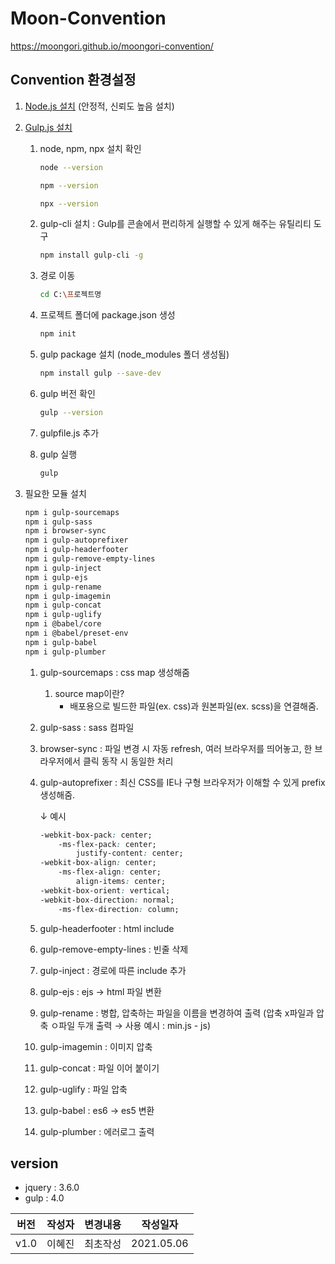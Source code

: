 # Moon-Convention

<a href="https://moongori.github.io/moongori-convention/" title="새창열림" target="_blank">https://moongori.github.io/moongori-convention/</a>


## Convention 환경설정
1. [Node.js 설치](https://nodejs.org/ko/) (안정적, 신뢰도 높음 설치)
2. [Gulp.js 설치](https://gulpjs.com/docs/en/getting-started/quick-start)
	1. node, npm, npx 설치 확인

		```bash
		node --version

		npm --version

		npx --version
		```

	2. gulp-cli 설치 : Gulp를 콘솔에서 편리하게 실행할 수 있게 해주는 유틸리티 도구

		```bash
		npm install gulp-cli -g
		```

	3. 경로 이동

		```bash
		cd C:\프로젝트명
		```

	4. 프로젝트 폴더에 package.json 생성

		```bash
		npm init
		```

	5. gulp package 설치 (node_modules 폴더 생성됨)

		```bash
		npm install gulp --save-dev
		```

	6. gulp 버전 확인

		```bash
		gulp --version
		```

	7. gulpfile.js 추가

	8. gulp 실행

		```bash
		gulp
		```
1. 필요한 모듈 설치

	```bash
	npm i gulp-sourcemaps
	npm i gulp-sass
	npm i browser-sync
	npm i gulp-autoprefixer
	npm i gulp-headerfooter
	npm i gulp-remove-empty-lines
	npm i gulp-inject
	npm i gulp-ejs
	npm i gulp-rename
	npm i gulp-imagemin
	npm i gulp-concat
	npm i gulp-uglify
	npm i @babel/core
	npm i @babel/preset-env
	npm i gulp-babel
	npm i gulp-plumber
	```

	1. gulp-sourcemaps : css map 생성해줌
		1. source map이란?
			- 배포용으로 빌드한 파일(ex. css)과 원본파일(ex. scss)을 연결해줌.
	2. gulp-sass : sass 컴파일
	3. browser-sync : 파일 변경 시 자동 refresh, 여러 브라우저를 띄어놓고, 한 브라우저에서 클릭 동작 시 동일한 처리
	4. gulp-autoprefixer : 최신 CSS를 IE나 구형 브라우저가 이해할 수 있게 prefix 생성해줌.

		↓ 예시

		```css
		-webkit-box-pack: center;
			-ms-flex-pack: center;
				justify-content: center;
		-webkit-box-align: center;
			-ms-flex-align: center;
				align-items: center;
		-webkit-box-orient: vertical;
		-webkit-box-direction: normal;
			-ms-flex-direction: column;
		```

	5. gulp-headerfooter : html include
	6. gulp-remove-empty-lines : 빈줄 삭제
	7. gulp-inject : 경로에 따른 include 추가
	8. gulp-ejs : ejs → html 파일 변환
	9. gulp-rename : 병합, 압축하는 파일을 이름을 변경하여 출력 (압축 x파일과 압축 ㅇ파일 두개 출력 → 사용 예시 : min.js - js)
	10. gulp-imagemin : 이미지 압축
	11. gulp-concat : 파일 이어 붙이기
	12. gulp-uglify : 파일 압축
	13. gulp-babel : es6 → es5 변환
	14. gulp-plumber : 에러로그 출력

## version
<ul>
  <li>jquery : 3.6.0</li>
  <li>gulp : 4.0</li>
</ul>
<table>
  <thead>
    <tr>
      <th>버전</th>
      <th>작성자</th>
      <th>변경내용</th>
      <th>작성일자</th>
    </tr>
  </thead>
  <tbody>
    <tr>
      <td>v1.0</td>
      <td>이혜진</td>
      <td>최초작성</td>
      <td>2021.05.06</td>
    </tr>
  </tbody>
</table>
